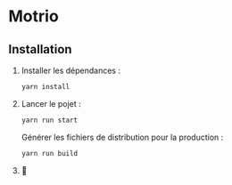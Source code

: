 # Motrio

## Installation

1. Installer les dépendances :

    ```sh
    yarn install
    ```

2. Lancer le pojet :

    ```sh
    yarn run start
    ```

    Générer les fichiers de distribution pour la production :

    ```sh
    yarn run build
    ```

3. 🤩
